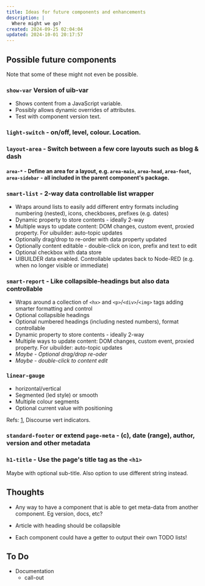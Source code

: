 ```yaml
---
title: Ideas for future components and enhancements
description: |
  Where might we go?
created: 2024-09-25 02:04:04
updated: 2024-10-01 20:17:57
---
```


## Possible future components

Note that some of these might not even be possible.

### `show-var` Version of uib-var

* Shows content from a JavaScript variable.
* Possibly allows dynamic overrides of attributes.
* Test with component version text.

### `light-switch` - on/off, level, colour. Location.

### `layout-area` - Switch between a few core layouts such as blog & dash
#### `area-*` - Define an area for a layout, e.g. `area-main`, `area-head`, `area-foot`, `area-sidebar` - all included in the parent component's package.

### `smart-list` - 2-way data controllable list wrapper

* Wraps around lists to easily add different entry formats including numbering (nested), icons, checkboxes, prefixes (e.g. dates)
* Dynamic property to store contents - ideally 2-way
* Multiple ways to update content: DOM changes, custom event, proxied property. For uibuilder: auto-topic updates
* Optionally drag/drop to re-order with data property updated
* Optionally content editable - double-click on icon, prefix and text to edit
* Optional checkbox with data store
* UIBUILDER data enabled. Controllable updates back to Node-RED (e.g. when no longer visible or immediate)

### `smart-report` - Like collapsible-headings but also data controllable

* Wraps around a collection of `<hx>` and `<p>`/`<div>`/`<img>` tags adding smarter formatting and control
* Optional collapsible headings
* Optional numbered headings (including nested numbers), format controllable
* Dynamic property to store contents - ideally 2-way
* Multiple ways to update content: DOM changes, custom event, proxied property. For uibuilder: auto-topic updates
* *Maybe - Optional drag/drop re-oder*
* *Maybe - double-click to content edit*

### `linear-gauge`

* horizontal/vertical
* Segmented (led style) or smooth
* Multiple colour segments
* Optional current value with positioning

Refs: [1](https://discourse.nodered.org/t/gauges-for-dashboard-2-0-made-with-ui-template/85955), Discourse vert indicators.

### `standard-footer` or extend `page-meta` - (c), date (range), author, version and other metadata

### `h1-title` - Use the page's title tag as the `<h1>`

Maybe with optional sub-title. Also option to use different string instead.

## Thoughts

* Any way to have a component that is able to get meta-data from another component. Eg version, docs, etc?

* Article with heading should be collapsible

* Each component could have a getter to output their own TODO lists!

## To Do

* Documentation
  * call-out
